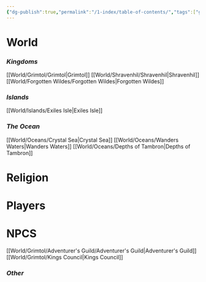 ```yaml
---
{"dg-publish":true,"permalink":"/1-index/table-of-contents/","tags":["gardenEntry"]}
---
```


# World
### *Kingdoms*
[[World/Grimtol/Grimtol\|Grimtol]]
[[World/Shravenhil/Shravenhil\|Shravenhil]]
[[World/Forgotten Wildes/Forgotten Wildes\|Forgotten Wildes]]

### *Islands*
[[World/Islands/Exiles Isle\|Exiles Isle]]
### *The Ocean*
[[World/Oceans/Crystal Sea\|Crystal Sea]]
[[World/Oceans/Wanders Waters\|Wanders Waters]]
[[World/Oceans/Depths of Tambron\|Depths of Tambron]]

# Religion

# Players
# NPCS
[[World/Grimtol/Adventurer's Guild/Adventurer's Guild\|Adventurer's Guild]]
[[World/Grimtol/Kings Council\|Kings Council]]
### *Other*

